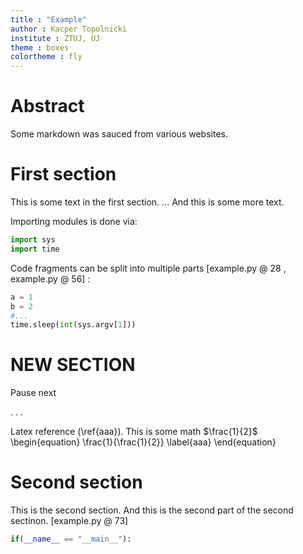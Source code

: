 ```yaml
---
title : "Example"
author : Kacper Topolnicki
institute : ZTUJ, UJ
theme : boxes
colortheme : fly
---
```


# Abstract

Some markdown was sauced from various websites.

First section
=============

This is some text in the first section.
...
And this is some more text.

Importing modules is done via:

```python
import sys
import time
```


Code fragments can be split into multiple parts
\[example.py @ 28 , example.py @ 56\] 
:

```python
a = 1
b = 2
#...
time.sleep(int(sys.argv[1]))
```

# NEW SECTION

Pause next

. . .

Latex reference (\ref{aaa}).
This is some math $\frac{1}{2}$
\begin{equation}
\frac{1}{\frac{1}{2}}
\label{aaa}
\end{equation}

Second section
==============

This is the second section.
And this is the second part of the second sectinon.
\[example.py @ 73\] 

```python
if(__name__ == "__main__"):
```


